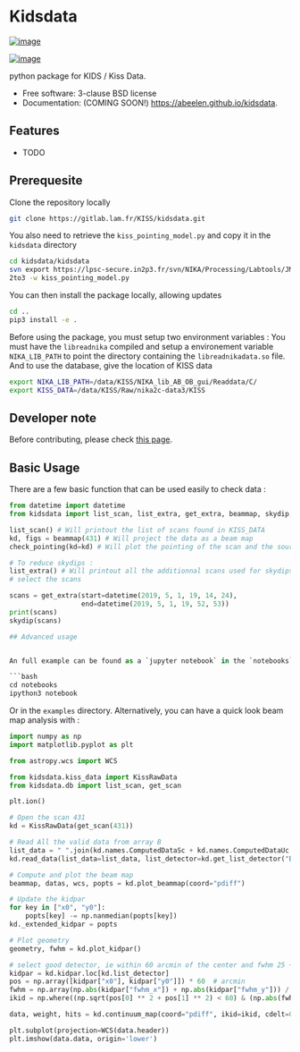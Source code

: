 Kidsdata
========

[![image](https://img.shields.io/travis/abeelen/kidsdata.svg)](https://travis-ci.org/abeelen/kidsdata)

[![image](https://img.shields.io/pypi/v/kidsdata.svg)](https://pypi.python.org/pypi/kidsdata)

python package for KIDS / Kiss Data.

-   Free software: 3-clause BSD license
-   Documentation: (COMING SOON!) <https://abeelen.github.io/kidsdata>.

Features
--------

-   TODO


## Prerequesite

Clone the repository locally
```bash
git clone https://gitlab.lam.fr/KISS/kidsdata.git
```

You also need to retrieve the `kiss_pointing_model.py` and copy it in the `kidsdata` directory

```bash
cd kidsdata/kidsdata
svn export https://lpsc-secure.in2p3.fr/svn/NIKA/Processing/Labtools/JM/KISS/kiss_pointing_model.py
2to3 -w kiss_pointing_model.py
```

You can then install the package locally, allowing updates
```bash
cd ..
pip3 install -e .
```

Before using the package, you must setup two environment variables :
You must have the `libreadnika` compiled and setup a environement variable `NIKA_LIB_PATH` to point the directory containing the `libreadnikadata.so` file. And to use the database, give the location of KISS data


```bash
export NIKA_LIB_PATH=/data/KISS/NIKA_lib_AB_OB_gui/Readdata/C/
export KISS_DATA=/data/KISS/Raw/nika2c-data3/KISS
```

## Developer note

Before contributing, please check [this page](./developer_note.md).


## Basic Usage
There are a few basic function that can be used easily to check data :
```python
from datetime import datetime
from kidsdata import list_scan, list_extra, get_extra, beammap, skydip, check_pointing

list_scan() # Will printout the list of scans found in KISS_DATA
kd, figs = beammap(431) # Will project the data as a beam map
check_pointing(kd=kd) # Will plot the pointing of the scan and the source reusing the previously read KissRawData object

# To reduce skydips :
list_extra() # Will printout all the additionnal scans used for skydips in KISS_DATA
# select the scans

scans = get_extra(start=datetime(2019, 5, 1, 19, 14, 24),
                  end=datetime(2019, 5, 1, 19, 52, 53))
print(scans)
skydip(scans)

## Advanced usage


An full example can be found as a `jupyter notebook` in the `notebooks` repository.

```bash
cd notebooks
ipython3 notebook
```

Or in the `examples` directory. Alternatively, you can have a quick look beam map analysis with :

```python
import numpy as np
import matplotlib.pyplot as plt

from astropy.wcs import WCS

from kidsdata.kiss_data import KissRawData
from kidsdata.db import list_scan, get_scan

plt.ion()

# Open the scan 431
kd = KissRawData(get_scan(431))

# Read All the valid data from array B
list_data = " ".join(kd.names.ComputedDataSc + kd.names.ComputedDataUc + ["I", "Q"])
kd.read_data(list_data=list_data, list_detector=kd.get_list_detector("B", flag=0), silent=True)

# Compute and plot the beam map
beammap, datas, wcs, popts = kd.plot_beammap(coord="pdiff")

# Update the kidpar
for key in ["x0", "y0"]:
    popts[key] -= np.nanmedian(popts[key])
kd._extended_kidpar = popts

# Plot geometry
geometry, fwhm = kd.plot_kidpar()

# select good detector, ie within 60 arcmin of the center and fwhm 25 +- 10
kidpar = kd.kidpar.loc[kd.list_detector]
pos = np.array([kidpar["x0"], kidpar["y0"]]) * 60  # arcmin
fwhm = np.array(np.abs(kidpar["fwhm_x"]) + np.abs(kidpar["fwhm_y"])) / 2 * 60
ikid = np.where((np.sqrt(pos[0] ** 2 + pos[1] ** 2) < 60) & (np.abs(fwhm - 25) < 10))[0]

data, weight, hits = kd.continuum_map(coord="pdiff", ikid=ikid, cdelt=0.05)

plt.subplot(projection=WCS(data.header))
plt.imshow(data.data, origin='lower')

```
